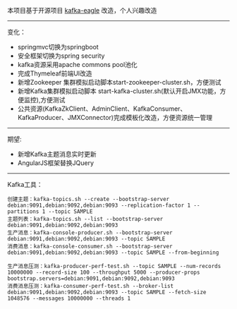 本项目基于开源项目 [kafka-eagle]("https://github.com/smartloli/kafka-eagle") 改造，个人兴趣改造

---
变化：
- springmvc切换为springboot
- 安全框架切换为spring security
- kafka资源采用apache commons pool池化
- 完成Thymeleaf前端UI改造
- 新增Zookeeper 集群模拟启动脚本start-zookeeper-cluster.sh，方便测试
- 新增Kafka集群模拟启动脚本 start-kafka-cluster.sh(默认开启JMX功能，方便监控),方便测试
- 公共资源(KafkaZkClient、AdminClient、KafkaConsumer、KafkaProducer、JMXConnector)完成模板化改造，方便资源统一管理

---
期望:
- 新增Kafka主题消息实时更新
- AngularJS框架替换JQuery

---
Kafka工具：
```
创建主题：kafka-topics.sh --create --bootstrap-server debian:9091,debian:9092,debian:9093 --replication-factor 1 --partitions 1 --topic SAMPLE
主题列表：kafka-topics.sh --list --bootstrap-server debian:9091,debian:9092,debian:9093
生产消息：kafka-console-producer.sh --bootstrap-server debian:9091,debian:9092,debian:9093 --topic SAMPLE
消费消息：kafka-console-consumer.sh --bootstrap-server debian:9091,debian:9092,debian:9093 --topic SAMPLE --from-beginning

生产消息压测：kafka-producer-perf-test.sh --topic SAMPLE --num-records 10000000 --record-size 100 --throughput 5000 --producer-props bootstrap.servers=debian:9091,debian:9092,debian:9093
消费消息压测：kafka-consumer-perf-test.sh --broker-list debian:9091,debian:9092,debian:9093 --topic SAMPLE --fetch-size 1048576 --messages 10000000 --threads 1
```